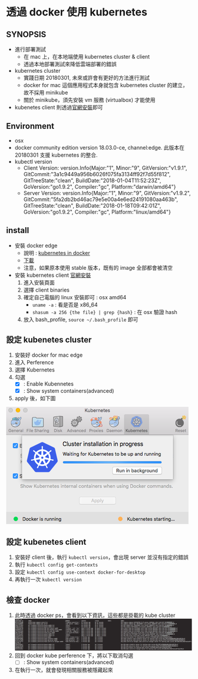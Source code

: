 # 透過 docker 使用 kubernetes

## SYNOPSIS
- 進行部署測試
	- 在 mac 上，在本地端使用 kubernetes cluster & client 
	- 透過本地部署測試來降低雲端部署的錯誤
- kubernetes cluster
	- 實踐日期 20180301, 未來或許會有更好的方法進行測試
	- docker for mac 這個應用程式本身就包含 kubernetes cluster 的建立，故不採用 minikube
	- 關於 minikube，須先安裝 vm 服務 (virtualbox) 才能使用
- kubenetes client 則透過[官網安裝](https://kubernetes.io/docs/imported/release/notes/)即可

## Environment
- osx
- docker community edition version 18.03.0-ce, channel:edge. 此版本在 20180301 支援 kubernetes 的整合.
- kubectl version
	- Client Version: version.Info{Major:"1", Minor:"9", GitVersion:"v1.9.1", GitCommit:"3a1c9449a956b6026f075fa3134ff92f7d55f812", GitTreeState:"clean", BuildDate:"2018-01-04T11:52:23Z", GoVersion:"go1.9.2", Compiler:"gc", Platform:"darwin/amd64"}
	- Server Version: version.Info{Major:"1", Minor:"9", GitVersion:"v1.9.2", GitCommit:"5fa2db2bd46ac79e5e00a4e6ed24191080aa463b", GitTreeState:"clean", BuildDate:"2018-01-18T09:42:01Z", GoVersion:"go1.9.2", Compiler:"gc", Platform:"linux/amd64"}

## install

- 安裝 docker edge 
	- 說明 : [kubernetes in docker](https://docs.docker.com/docker-for-mac/#kubernetes)
	- [下載](https://docs.docker.com/docker-for-mac/install/#download-docker-for-mac)
	- 注意，如果原本使用 stable 版本，既有的 image 全部都會被清空
- 安裝 kubernetes client [官網安裝](https://kubernetes.io/docs/imported/release/notes/)
	1. 進入安裝頁面
	2. 選擇 client binaries
	3. 確定自己電腦的 linux 安裝即可 : osx amd64 
		- `uname -a` : 看是否是 x86_64
		- `shasum -a 256 {the file} | grep {hash}` : 在 osx 驗證 hash
	4. 放入 bash_profile, `source ~/.bash_profile` 即可

## 設定 kubenetes cluster

1. 安裝好 docker for mac edge
2. 進入 Perference
3. 選擇 Kubernetes
4. 勾選 
	- [x] : Enable Kubennetes
	- [x] : Show system containers(advanced)
5. apply 後，如下圖

![img1](https://raw.githubusercontent.com/jhaoheng/assets/master/blog/docker/docker-kubectl-1.png)

## 設定 kubenetes client

1. 安裝好 client 後，執行 `kubectl version`，會出現 server 並沒有指定的錯誤
2. 執行 `kubectl config get-contexts`
3. 設定 `kubectl config use-context docker-for-desktop`
4. 再執行一次 `kubectl version`

## 檢查 docker

1. 此時透過 docker ps，會看到以下資訊，這些都是掛載的 kube cluster
![img2](https://raw.githubusercontent.com/jhaoheng/assets/master/blog/docker/docker-kubectl-2.png)
2. 回到 docker kube perference 下，將以下取消勾選
	- [ ] : Show system containers(advanced)
3. 在執行一次，就會發現相關服務被隱藏起來